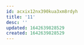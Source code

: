 ```yaml
---
id: acxix12nx390kua3xm8rdyh
title: '11'
desc: ''
updated: 1642639828529
created: 1642639828529
---
```


